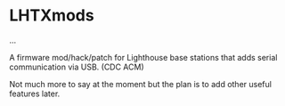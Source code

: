 # LHTXmods

...

A firmware mod/hack/patch for Lighthouse base stations that adds serial communication via USB. (CDC ACM)  

Not much more to say at the moment but the plan is to add other useful features later.
